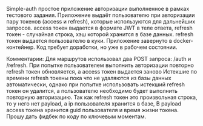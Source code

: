 Simple-auth простое приложение авторизации выполненное в рамках тестового задания.
Приложение выдаёт пользователю при авторизации пару токенов (access и refresh), которые используются для дальнейших запросов.
access токен выдается в формате JWT в теле ответа, refresh токен - случайная строка, хэш которой хранится в базе данных.
refresh токен выдается пользователю в куки.
Приложение завернуто в docker-контейнер.
Код требует доработки, но уже в рабочем состоянии.

Комментарии:
Для маршрутов использовал два POST запроса: /auth и /refresh.
При попытке пользователем выполнить авторизации повторно refresh токен обновляется, а access токен выдается заново
Истекшие по времени refresh токены пока что не удаляются из базы данных автоматически, однако при попытке использовать истекший refresh токен он удалится, а
пользователю необходимо будет выполнить повторную авторизацию.
Так как refresh токен это произвольная строка, то у него нет payload, а ip пользователя хранится в базе,
В payload access токена хранится guid пользователя и время жизни токена.
Прошу дать фидбек по коду по ключевым моментам.
